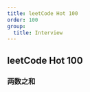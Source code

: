 ```yaml
---
title: leetCode Hot 100
order: 100
group:
  title: Interview
---
```


## leetCode Hot 100

### 两数之和
